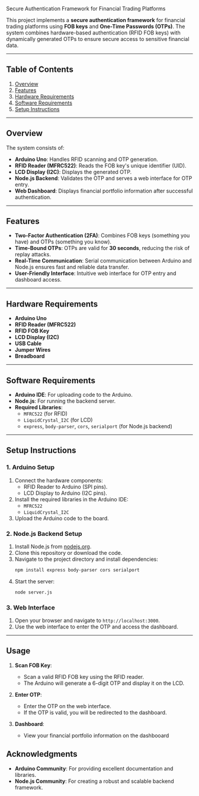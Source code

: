  Secure Authentication Framework for Financial Trading Platforms

This project implements a **secure authentication framework** for financial trading platforms using **FOB keys** and **One-Time Passwords (OTPs)**. The system combines hardware-based authentication (RFID FOB keys) with dynamically generated OTPs to ensure secure access to sensitive financial data.

---

## Table of Contents
1. [Overview](#overview)
2. [Features](#features)
3. [Hardware Requirements](#hardware-requirements)
4. [Software Requirements](#software-requirements)
5. [Setup Instructions](#setup-instructions)


---

## Overview
The system consists of:
- **Arduino Uno**: Handles RFID scanning and OTP generation.
- **RFID Reader (MFRC522)**: Reads the FOB key's unique identifier (UID).
- **LCD Display (I2C)**: Displays the generated OTP.
- **Node.js Backend**: Validates the OTP and serves a web interface for OTP entry.
- **Web Dashboard**: Displays financial portfolio information after successful authentication.

---

## Features
- **Two-Factor Authentication (2FA)**: Combines FOB keys (something you have) and OTPs (something you know).
- **Time-Bound OTPs**: OTPs are valid for **30 seconds**, reducing the risk of replay attacks.
- **Real-Time Communication**: Serial communication between Arduino and Node.js ensures fast and reliable data transfer.
- **User-Friendly Interface**: Intuitive web interface for OTP entry and dashboard access.

---

## Hardware Requirements
- **Arduino Uno**
- **RFID Reader (MFRC522)**
- **RFID FOB Key**
- **LCD Display (I2C)**
- **USB Cable**
- **Jumper Wires**
- **Breadboard**

---

## Software Requirements
- **Arduino IDE**: For uploading code to the Arduino.
- **Node.js**: For running the backend server.
- **Required Libraries**:
  - `MFRC522` (for RFID)
  - `LiquidCrystal_I2C` (for LCD)
  - `express`, `body-parser`, `cors`, `serialport` (for Node.js backend)

---

## Setup Instructions

### 1. Arduino Setup
1. Connect the hardware components:
   - RFID Reader to Arduino (SPI pins).
   - LCD Display to Arduino (I2C pins).
2. Install the required libraries in the Arduino IDE:
   - `MFRC522`
   - `LiquidCrystal_I2C`
3. Upload the Arduino code to the board.

### 2. Node.js Backend Setup
1. Install Node.js from [nodejs.org](https://nodejs.org/).
2. Clone this repository or download the code.
3. Navigate to the project directory and install dependencies:
   ```bash
   npm install express body-parser cors serialport
   ```
4. Start the server:
   ```bash
   node server.js
   ```

### 3. Web Interface
1. Open your browser and navigate to `http://localhost:3000`.
2. Use the web interface to enter the OTP and access the dashboard.

---

## Usage
1. **Scan FOB Key**:
   - Scan a valid RFID FOB key using the RFID reader.
   - The Arduino will generate a 6-digit OTP and display it on the LCD.

2. **Enter OTP**:
   - Enter the OTP on the web interface.
   - If the OTP is valid, you will be redirected to the dashboard.

3. **Dashboard**:
   - View your financial portfolio information on the dashbooard

## Acknowledgments
- **Arduino Community**: For providing excellent documentation and libraries.
- **Node.js Community**: For creating a robust and scalable backend framework.
